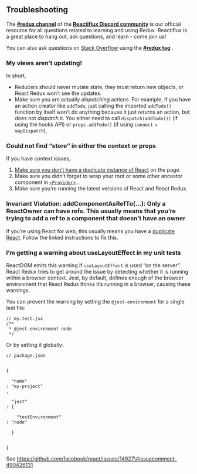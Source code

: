  

Troubleshooting
---------------

The **[\#redux channel](https://discord.gg/0ZcbPKXt5bZ6au5t)** of the **[Reactiflux Discord community](http://www.reactiflux.com)** is our official resource for all questions related to learning and using Redux. Reactiflux is a great place to hang out, ask questions, and learn - come join us!

You can also ask questions on [Stack Overflow](https://stackoverflow.com) using the **[\#redux tag](https://stackoverflow.com/questions/tagged/redux)** .

### My views aren’t updating!

In short,

-   Reducers should never mutate state, they must return new objects, or React Redux won’t see the updates.
-   Make sure you are actually *dispatching* actions. For example, if you have an action creator like `addTodo`, just calling the imported `addTodo()` function by itself won’t do anything because it just *returns* an action, but does not *dispatch* it. You either need to call `dispatch(addTodo())` (if using the hooks API) or `props.addTodo()` (if using `connect` + `mapDispatch`).

### Could not find “store” in either the context or props

If you have context issues,

1.  [Make sure you don’t have a duplicate instance of React](https://medium.com/@dan_abramov/two-weird-tricks-that-fix-react-7cf9bbdef375) on the page.
2.  Make sure you didn’t forget to wrap your root or some other ancestor component in [`<Provider>`](#provider-store) .
3.  Make sure you’re running the latest versions of React and React Redux.

### Invariant Violation: addComponentAsRefTo(…): Only a ReactOwner can have refs. This usually means that you’re trying to add a ref to a component that doesn’t have an owner

If you’re using React for web, this usually means you have a [duplicate React](https://medium.com/@dan_abramov/two-weird-tricks-that-fix-react-7cf9bbdef375). Follow the linked instructions to fix this.

### I’m getting a warning about useLayoutEffect in my unit tests

ReactDOM emits this warning if `useLayoutEffect` is used “on the server”. React Redux tries to get around the issue by detecting whether it is running within a browser context. Jest, by default, defines enough of the browser environment that React Redux thinks it’s running in a browser, causing these warnings.

You can prevent the warning by setting the `@jest-environment` for a single test file:

    // my.test.jsx
    /**
     * @jest-environment node
     */

Or by setting it globally:



    // package.json


    {

      "name"
    : "my-project"
    ,

      "jest"
    : {

        "testEnvironment"
    : "node"

      }


    }

See https://github.com/facebook/react/issues/14927\#issuecomment-490426131
